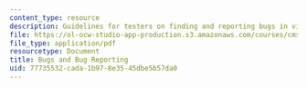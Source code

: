 ```yaml
---
content_type: resource
description: Guidelines for testers on finding and reporting bugs in video games.
file: https://ol-ocw-studio-app-production.s3.amazonaws.com/courses/cms-611j-creating-video-games-fall-2014/77735532cada1b978e3545dbe5b57da0_MITCMS_611JF14_BugReportng.pdf
file_type: application/pdf
resourcetype: Document
title: Bugs and Bug Reporting
uid: 77735532-cada-1b97-8e35-45dbe5b57da0
---
```

